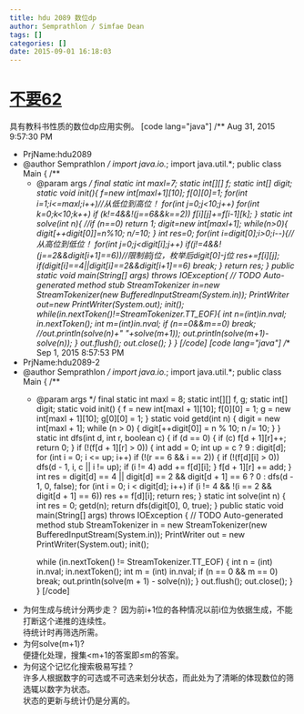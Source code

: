 ```yaml
---
title: hdu 2089 数位dp
author: Semprathlon / Simfae Dean
tags: []
categories: []
date: 2015-09-01 16:18:03
---
```

[不要62](http://acm.hdu.edu.cn/showproblem.php?pid=2089)
===
具有教科书性质的数位dp应用实例。
[code lang="java"]
/** Aug 31, 2015 9:57:30 PM
 * PrjName:hdu2089
 * @author Semprathlon
 */
import java.io.*;
import java.util.*;
public class Main {
    /**
     * @param args
     */
    final static int maxl=7;
    static int[][] f;
    static int[] digit;
    static void init(){
        f=new int[maxl+1][10];
        f[0][0]=1;
        for(int i=1;i&lt;=maxl;i++)//从低位到高位！
            for(int j=0;j&lt;10;j++)
                for(int k=0;k&lt;10;k++)
                    if (k!=4&amp;&amp;!(j==6&amp;&amp;k==2))
                        f[i][j]+=f[i-1][k];
    }
    static int solve(int n){
        //if (n==0) return 1;
        digit=new int[maxl+1];
        while(n&gt;0){
            digit[++digit[0]]=n%10;
            n/=10;
        }
        int res=0;
        for(int i=digit[0];i&gt;0;i--){//从高位到低位！
            for(int j=0;j&lt;digit[i];j++)
                if(j!=4&amp;&amp;!(j==2&amp;&amp;digit[i+1]==6))//限制前j位，枚举后digit[0]-j位
                    res+=f[i][j];
            if(digit[i]==4||digit[i]==2&amp;&amp;digit[i+1]==6) break;
        }
        return res;
    }
    public static void main(String[] args) throws IOException{
        // TODO Auto-generated method stub
        StreamTokenizer in=new StreamTokenizer(new BufferedInputStream(System.in));
        PrintWriter out=new PrintWriter(System.out);
        init();
        while(in.nextToken()!=StreamTokenizer.TT_EOF){
            int n=(int)in.nval;
            in.nextToken();
            int m=(int)in.nval;
            if (n==0&amp;&amp;m==0) break;
            //out.println(solve(n)+&quot; &quot;+solve(m+1));
            out.println(solve(m+1)-solve(n));
        }
        out.flush();
        out.close();
    }
}
[/code]
[code lang="java"]
/** Sep 1, 2015 8:57:53 PM
 * PrjName:hdu2089-2
 * @author Semprathlon
 */
import java.io.*;
import java.util.*;
public class Main {
	/**
	 * @param args
	 */
	final static int maxl = 8;
	static int[][] f, g;
	static int[] digit;
	static void init() {
		f = new int[maxl + 1][10];
		f[0][0] = 1;
		g = new int[maxl + 1][10];
		g[0][0] = 1;
	}
	static void getd(int n) {
		digit = new int[maxl + 1];
		while (n &gt; 0) {
			digit[++digit[0]] = n % 10;
			n /= 10;
		}
	}
	static int dfs(int d, int r, boolean c) {
		if (d == 0) {
			if (c)
				f[d + 1][r]++;
			return 0;
		}
		if (!(f[d + 1][r] &gt; 0)) {
			int add = 0;
			int up = c ? 9 : digit[d];
			for (int i = 0; i &lt;= up; i++)
				if (!(r == 6 &amp;&amp; i == 2)) {
					if (!(f[d][i] &gt; 0))
						dfs(d - 1, i, c || i != up);
					if (i != 4)
						add += f[d][i];
				}
			f[d + 1][r] += add;
		}
		int res = digit[d] == 4 || digit[d] == 2 &amp;&amp; digit[d + 1] == 6 ? 0 : dfs(d - 1, 0, false);
		for (int i = 0; i &lt; digit[d]; i++)
			if (i != 4 &amp;&amp; !(i == 2 &amp;&amp; digit[d + 1] == 6))
				res += f[d][i];
		return res;
	}
	static int solve(int n) {
		int res = 0;
		getd(n);
		return dfs(digit[0], 0, true);
	}
	public static void main(String[] args) throws IOException {
		// TODO Auto-generated method stub
		StreamTokenizer in = new StreamTokenizer(new BufferedInputStream(System.in));
		PrintWriter out = new PrintWriter(System.out);
		init();

		while (in.nextToken() != StreamTokenizer.TT_EOF) {
			int n = (int) in.nval;
			in.nextToken();
			int m = (int) in.nval;
			if (n == 0 &amp;&amp; m == 0)
				break;
			out.println(solve(m + 1) - solve(n));
		}
		out.flush();
		out.close();
	}
}
[/code]
* 为何生成与统计分两步走？
因为前i+1位的各种情况以前i位为依据生成，不能打断这个递推的连续性。   
待统计时再筛选所需。
* 为何solve(m+1)?   
便捷化处理，搜集<m+1的答案即≤m的答案。   
* 为何这个记忆化搜索极易写挂？  
许多人根据数字的可选或不可选来划分状态，而此处为了清晰的体现数位的筛选辄以数字为状态。   
状态的更新与统计仍是分离的。   